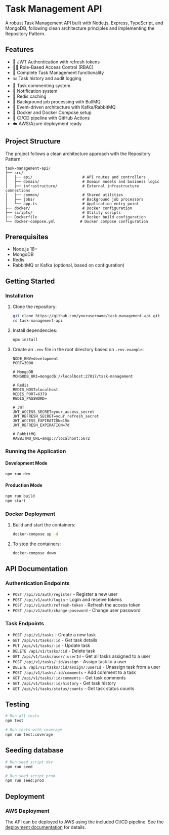 # Task Management API

A robust Task Management API built with Node.js, Express, TypeScript, and MongoDB, following clean architecture principles and implementing the Repository Pattern.

## Features

- 🔐 JWT Authentication with refresh tokens
- 👮‍♂️ Role-Based Access Control (RBAC)
- 📝 Complete Task Management functionality
- 📊 Task history and audit logging
- 💬 Task commenting system
- 🔔 Notification system
- 🚀 Redis caching
- 📨 Background job processing with BullMQ
- 📡 Event-driven architecture with Kafka/RabbitMQ
- 🐳 Docker and Docker Compose setup
- 🚢 CI/CD pipeline with GitHub Actions
- ☁️ AWS/Azure deployment ready

## Project Structure

The project follows a clean architecture approach with the Repository Pattern:

```
task-management-api/
├── src/
│   ├── api/                      # API routes and controllers
│   ├── domain/                   # Domain models and business logic
│   ├── infrastructure/           # External infrastructure connections
│   ├── common/                   # Shared utilities
│   ├── jobs/                     # Background job processors
│   └── app.ts                    # Application entry point
├── docker/                       # Docker configuration
├── scripts/                      # Utility scripts
├── Dockerfile                    # Docker build configuration
└── docker-compose.yml           # Docker compose configuration
```

## Prerequisites

- Node.js 18+
- MongoDB
- Redis
- RabbitMQ or Kafka (optional, based on configuration)

## Getting Started

### Installation

1. Clone the repository:
   ```bash
   git clone https://github.com/yourusername/task-management-api.git
   cd task-management-api
   ```

2. Install dependencies:
   ```bash
   npm install
   ```

3. Create an `.env` file in the root directory based on `.env.example`:
   ```
   NODE_ENV=development
   PORT=3000
   
   # MongoDB
   MONGODB_URI=mongodb://localhost:27017/task-management
   
   # Redis
   REDIS_HOST=localhost
   REDIS_PORT=6379
   REDIS_PASSWORD=
   
   # JWT
   JWT_ACCESS_SECRET=your_access_secret
   JWT_REFRESH_SECRET=your_refresh_secret
   JWT_ACCESS_EXPIRATION=15m
   JWT_REFRESH_EXPIRATION=7d
   
   # RabbitMQ
   RABBITMQ_URL=amqp://localhost:5672
   ```

### Running the Application

#### Development Mode

```bash
npm run dev
```

#### Production Mode

```bash
npm run build
npm start
```

### Docker Deployment

1. Build and start the containers:
   ```bash
   docker-compose up -d
   ```

2. To stop the containers:
   ```bash
   docker-compose down
   ```

## API Documentation

### Authentication Endpoints

- `POST /api/v1/auth/register` - Register a new user
- `POST /api/v1/auth/login` - Login and receive tokens
- `POST /api/v1/auth/refresh-token` - Refresh the access token
- `POST /api/v1/auth/change-password` - Change user password

### Task Endpoints

- `POST /api/v1/tasks` - Create a new task
- `GET /api/v1/tasks/:id` - Get task details
- `PUT /api/v1/tasks/:id` - Update task
- `DELETE /api/v1/tasks/:id` - Delete task
- `GET /api/v1/tasks/user/:userId` - Get all tasks assigned to a user
- `POST /api/v1/tasks/:id/assign` - Assign task to a user
- `DELETE /api/v1/tasks/:id/assign/:userId` - Unassign task from a user
- `POST /api/v1/tasks/:id/comments` - Add comment to a task
- `GET /api/v1/tasks/:id/comments` - Get task comments
- `GET /api/v1/tasks/:id/history` - Get task history
- `GET /api/v1/tasks/status/counts` - Get task status counts

## Testing

```bash
# Run all tests
npm test

# Run tests with coverage
npm run test:coverage
```

## Seeding database

```bash
# Run seed script dev
npm run seed

# Run seed script prod
npm run seed:prod
```

## Deployment

### AWS Deployment

The API can be deployed to AWS using the included CI/CD pipeline. See the [deployment documentation](docs/deployment.md) for details.
